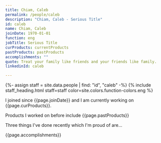 ```yaml
---
title: Chiam, Caleb
permalink: /people/caleb
description: "Chiam, Caleb - Serious Title"
id: caleb
name: Chiam, Caleb
joinDate: 1970-01-01
function: eng
jobTitle: Serious Title
curProducts: currentProducts
pastProducts: pastProducts
accomplishments: ""
quote: Treat your family like friends and your friends like family.
linkedinId: caleb

---
```


{%- assign staff = site.data.people | find: "id", "caleb" -%}
{% include staff_heading.html staff=staff color=site.colors.function-colors.eng %}

<p>I joined since {{page.joinDate}} and I am currently working on {{page.curProducts}}.</p>

<p>Products I worked on before include {{page.pastProducts}}</p>

<p>Three things I've done recently which I'm proud of are...</p>
{{page.accomplishments}}
